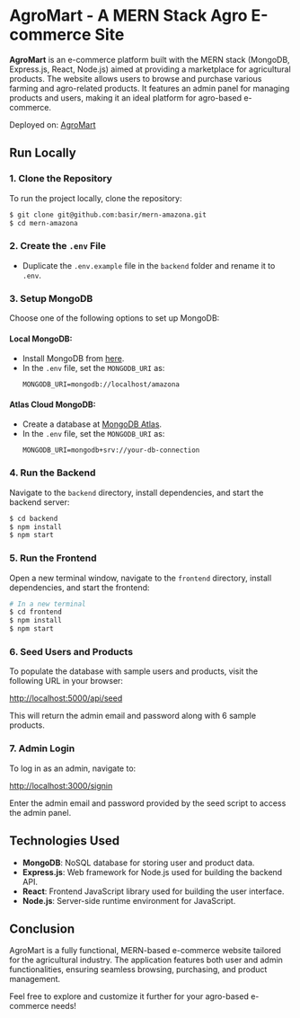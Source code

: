 # AgroMart - A MERN Stack Agro E-commerce Site

**AgroMart** is an e-commerce platform built with the MERN stack (MongoDB, Express.js, React, Node.js) aimed at providing a marketplace for agricultural products. The website allows users to browse and purchase various farming and agro-related products. It features an admin panel for managing products and users, making it an ideal platform for agro-based e-commerce.

Deployed on: [AgroMart](https://agromart.onrender.com/)

## Run Locally

### 1. Clone the Repository

To run the project locally, clone the repository:

```bash
$ git clone git@github.com:basir/mern-amazona.git
$ cd mern-amazona
```

### 2. Create the `.env` File

- Duplicate the `.env.example` file in the `backend` folder and rename it to `.env`.

### 3. Setup MongoDB

Choose one of the following options to set up MongoDB:

#### Local MongoDB:
- Install MongoDB from [here](https://www.mongodb.com/try/download/community).
- In the `.env` file, set the `MONGODB_URI` as:
  ```env
  MONGODB_URI=mongodb://localhost/amazona
  ```

#### Atlas Cloud MongoDB:
- Create a database at [MongoDB Atlas](https://cloud.mongodb.com/).
- In the `.env` file, set the `MONGODB_URI` as:
  ```env
  MONGODB_URI=mongodb+srv://your-db-connection
  ```

### 4. Run the Backend

Navigate to the `backend` directory, install dependencies, and start the backend server:

```bash
$ cd backend
$ npm install
$ npm start
```

### 5. Run the Frontend

Open a new terminal window, navigate to the `frontend` directory, install dependencies, and start the frontend:

```bash
# In a new terminal
$ cd frontend
$ npm install
$ npm start
```

### 6. Seed Users and Products

To populate the database with sample users and products, visit the following URL in your browser:

[http://localhost:5000/api/seed](http://localhost:5000/api/seed)

This will return the admin email and password along with 6 sample products.

### 7. Admin Login

To log in as an admin, navigate to:

[http://localhost:3000/signin](http://localhost:3000/signin)

Enter the admin email and password provided by the seed script to access the admin panel.

## Technologies Used

- **MongoDB**: NoSQL database for storing user and product data.
- **Express.js**: Web framework for Node.js used for building the backend API.
- **React**: Frontend JavaScript library used for building the user interface.
- **Node.js**: Server-side runtime environment for JavaScript.

## Conclusion

AgroMart is a fully functional, MERN-based e-commerce website tailored for the agricultural industry. The application features both user and admin functionalities, ensuring seamless browsing, purchasing, and product management.

Feel free to explore and customize it further for your agro-based e-commerce needs!
```
